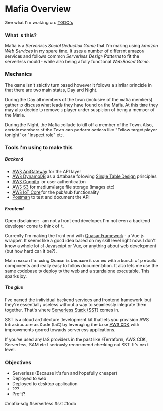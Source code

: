 # Mafia Overview

See what I'm working on: [TODO's](#/content/Misc/TODO's.md)

### What is this?

Mafia is a *Serverless* *Social Deduction Game* that I'm making using *Amazon Web Services* in my spare time. It uses a number of different amazon services and follows common *Serverless Design Patterns* to fit the serverless mould - while also being a fully functional *Web Based Game*.

### Mechanics

The game isn't strictly turn based however it follows a similar principle in that there are two main states, Day and Night. 

During the Day all members of the town (inclusive of the mafia members) gather to discuss what leads they have found on the Mafia. At this time they may also decide to remove a player under suspicion of being a member of the Mafia.

During the Night, the Mafia collude to kill off a member of the Town. Also, certain members of the Town can perform actions like "Follow target player tonight" or "Inspect role" etc.

### Tools I'm using to make this

##### *Backend*

* [AWS ApiGateway](https://aws.amazon.com/api-gateway/) for the API layer
* [AWS DynamoDB](https://aws.amazon.com/dynamodb/) as a database following [Single Table Design](https://aws.amazon.com/blogs/compute/creating-a-single-table-design-with-amazon-dynamodb/) principles
* [AWS Cognito](https://aws.amazon.com/cognito/) for user authentication
* [AWS S3](https://aws.amazon.com/s3/) for medium/large file storage (images etc)
* [AWS IoT Core](https://aws.amazon.com/iot/) for the pub/sub functionality
* [Postman](https://www.postman.com/) to test and document the API

##### *Frontend*

Open disclaimer: I am not a front end developer. I'm not even a backend developer come to think of it.

Currently I'm making the front end with [Quasar Framework](https://quasar.dev/) - a Vue.js wrapper. It seems like a good idea based on my skill level right now. I don't know a whole lot of Javascript or Vue, or anything about web development (but how hard can it be?).

Main reason I'm using Quasar is because it comes with a bunch of prebuild components and really easy to follow documentation. It also lets me use the same codebase to deploy to the web and a standalone executable. This sparks joy.

##### *The glue*

I've named the individual backend services and frontend framework, but they're essentially useless without a way to seamlessly integrate them together. That's where [Serverless Stack (SST)](https://serverless-stack.com/) comes in.

SST is a cloud architecture development kit that lets you provision AWS Infrastructure as Code (IaC) by leveraging the base [AWS CDK](https://docs.aws.amazon.com/cdk/v2/guide/home.html) with improvements geared towards serverless applications. 

If you've used any IaS providers in the past like eTerraform, AWS CDK, Serverless, SAM etc I seriously recommend checking out SST. It's next level.

### Objectives

* Serverless (Because it's fun and hopefully cheaper)
* Deployed to web
* Deployed to desktop application
* ???
* Profit?

\#mafia-sdg #serverless #sst #todo
